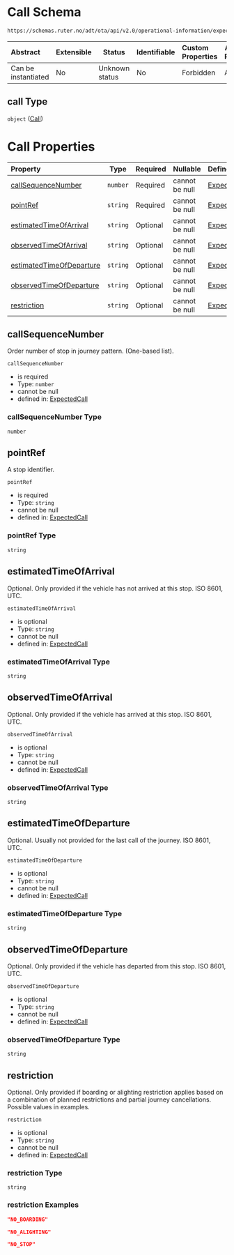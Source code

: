 # Call Schema

```txt
https://schemas.ruter.no/adt/ota/api/v2.0/operational-information/expected-call.json#/definitions/call
```




| Abstract            | Extensible | Status         | Identifiable | Custom Properties | Additional Properties | Access Restrictions | Defined In                                                                                             |
| :------------------ | ---------- | -------------- | ------------ | :---------------- | --------------------- | ------------------- | ------------------------------------------------------------------------------------------------------ |
| Can be instantiated | No         | Unknown status | No           | Forbidden         | Allowed               | none                | [expected-call.json\*](../../schema/operational-information/expected-call.json "open original schema") |

## call Type

`object` ([Call](expected-call-definitions-call.md))

# Call Properties

| Property                                              | Type     | Required | Nullable       | Defined by                                                                                                                                                                                                                              |
| :---------------------------------------------------- | -------- | -------- | -------------- | :-------------------------------------------------------------------------------------------------------------------------------------------------------------------------------------------------------------------------------------- |
| [callSequenceNumber](#callsequencenumber)             | `number` | Required | cannot be null | [ExpectedCall](expected-call-definitions-call-properties-callsequencenumber.md "https&#x3A;//schemas.ruter.no/adt/ota/api/v2.0/operational-information/expected-call.json#/definitions/call/properties/callSequenceNumber")             |
| [pointRef](#pointref)                                 | `string` | Required | cannot be null | [ExpectedCall](expected-call-definitions-call-properties-pointref.md "https&#x3A;//schemas.ruter.no/adt/ota/api/v2.0/operational-information/expected-call.json#/definitions/call/properties/pointRef")                                 |
| [estimatedTimeOfArrival](#estimatedtimeofarrival)     | `string` | Optional | cannot be null | [ExpectedCall](expected-call-definitions-call-properties-estimatedtimeofarrival.md "https&#x3A;//schemas.ruter.no/adt/ota/api/v2.0/operational-information/expected-call.json#/definitions/call/properties/estimatedTimeOfArrival")     |
| [observedTimeOfArrival](#observedtimeofarrival)       | `string` | Optional | cannot be null | [ExpectedCall](expected-call-definitions-call-properties-observedtimeofarrival.md "https&#x3A;//schemas.ruter.no/adt/ota/api/v2.0/operational-information/expected-call.json#/definitions/call/properties/observedTimeOfArrival")       |
| [estimatedTimeOfDeparture](#estimatedtimeofdeparture) | `string` | Optional | cannot be null | [ExpectedCall](expected-call-definitions-call-properties-estimatedtimeofdeparture.md "https&#x3A;//schemas.ruter.no/adt/ota/api/v2.0/operational-information/expected-call.json#/definitions/call/properties/estimatedTimeOfDeparture") |
| [observedTimeOfDeparture](#observedtimeofdeparture)   | `string` | Optional | cannot be null | [ExpectedCall](expected-call-definitions-call-properties-observedtimeofdeparture.md "https&#x3A;//schemas.ruter.no/adt/ota/api/v2.0/operational-information/expected-call.json#/definitions/call/properties/observedTimeOfDeparture")   |
| [restriction](#restriction)                           | `string` | Optional | cannot be null | [ExpectedCall](expected-call-definitions-call-properties-restriction.md "https&#x3A;//schemas.ruter.no/adt/ota/api/v2.0/operational-information/expected-call.json#/definitions/call/properties/restriction")                           |

## callSequenceNumber

Order number of stop in journey pattern. (One-based list).


`callSequenceNumber`

-   is required
-   Type: `number`
-   cannot be null
-   defined in: [ExpectedCall](expected-call-definitions-call-properties-callsequencenumber.md "https&#x3A;//schemas.ruter.no/adt/ota/api/v2.0/operational-information/expected-call.json#/definitions/call/properties/callSequenceNumber")

### callSequenceNumber Type

`number`

## pointRef

A stop identifier.


`pointRef`

-   is required
-   Type: `string`
-   cannot be null
-   defined in: [ExpectedCall](expected-call-definitions-call-properties-pointref.md "https&#x3A;//schemas.ruter.no/adt/ota/api/v2.0/operational-information/expected-call.json#/definitions/call/properties/pointRef")

### pointRef Type

`string`

## estimatedTimeOfArrival

Optional. Only provided if the vehicle has not arrived at this stop. ISO 8601, UTC.


`estimatedTimeOfArrival`

-   is optional
-   Type: `string`
-   cannot be null
-   defined in: [ExpectedCall](expected-call-definitions-call-properties-estimatedtimeofarrival.md "https&#x3A;//schemas.ruter.no/adt/ota/api/v2.0/operational-information/expected-call.json#/definitions/call/properties/estimatedTimeOfArrival")

### estimatedTimeOfArrival Type

`string`

## observedTimeOfArrival

Optional. Only provided if the vehicle has arrived at this stop. ISO 8601, UTC.


`observedTimeOfArrival`

-   is optional
-   Type: `string`
-   cannot be null
-   defined in: [ExpectedCall](expected-call-definitions-call-properties-observedtimeofarrival.md "https&#x3A;//schemas.ruter.no/adt/ota/api/v2.0/operational-information/expected-call.json#/definitions/call/properties/observedTimeOfArrival")

### observedTimeOfArrival Type

`string`

## estimatedTimeOfDeparture

Optional. Usually not provided for the last call of the journey. ISO 8601, UTC.


`estimatedTimeOfDeparture`

-   is optional
-   Type: `string`
-   cannot be null
-   defined in: [ExpectedCall](expected-call-definitions-call-properties-estimatedtimeofdeparture.md "https&#x3A;//schemas.ruter.no/adt/ota/api/v2.0/operational-information/expected-call.json#/definitions/call/properties/estimatedTimeOfDeparture")

### estimatedTimeOfDeparture Type

`string`

## observedTimeOfDeparture

Optional. Only provided if the vehicle has departed from this stop. ISO 8601, UTC.


`observedTimeOfDeparture`

-   is optional
-   Type: `string`
-   cannot be null
-   defined in: [ExpectedCall](expected-call-definitions-call-properties-observedtimeofdeparture.md "https&#x3A;//schemas.ruter.no/adt/ota/api/v2.0/operational-information/expected-call.json#/definitions/call/properties/observedTimeOfDeparture")

### observedTimeOfDeparture Type

`string`

## restriction

Optional. Only provided if boarding or alighting restriction applies based on a combination of planned restrictions and partial journey cancellations. Possible values in examples.


`restriction`

-   is optional
-   Type: `string`
-   cannot be null
-   defined in: [ExpectedCall](expected-call-definitions-call-properties-restriction.md "https&#x3A;//schemas.ruter.no/adt/ota/api/v2.0/operational-information/expected-call.json#/definitions/call/properties/restriction")

### restriction Type

`string`

### restriction Examples

```json
"NO_BOARDING"
```

```json
"NO_ALIGHTING"
```

```json
"NO_STOP"
```
